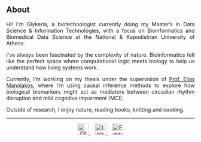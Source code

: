 ## About
<div align="justify">
<p>Hi! I'm Glykeria, a biotechnologist currently doing my Master’s in  
Data Science & Information Technologies, with a focus on Bioinformatics and Biomedical Data Science at the National & Kapodistrian University of Athens.</p>

<p>I’ve always been fascinated by the complexity of nature. Bioinformatics felt like the perfect space  where computational logic meets biology to help us understand how living systems work.</p>

<p>Currently, I’m working on my thesis under the supervision of <a href="https://www.linkedin.com/in/eliasmanolakos/" target="_blank" rel="noopener noreferrer">Prof. Elias Manolakos</a>, where I’m using causal inference methods to explore how biological biomarkers might act as mediators between circadian rhythm disruption and mild cognitive impairment (MCI).</p>

<p>Outside of research, I enjoy nature, reading books, knitting and cooking.</p>
</div>

---
<p align="center">
  <a href="https://github.com/glyspy" target="_blank">
    <img src="https://cdn.jsdelivr.net/gh/devicons/devicon/icons/github/github-original.svg" alt="GitHub" width="30"/>
  </a>
  &nbsp;&nbsp;
  <a href="https://www.linkedin.com/in/glyspy/" target="_blank">
    <img src="https://cdn.jsdelivr.net/gh/devicons/devicon/icons/linkedin/linkedin-original.svg" alt="LinkedIn" width="30"/>
  </a>
  &nbsp;&nbsp;
  <a href="mailto:&#115;&#112;&#121;&#114;&#111;&#117;&#103;&#108;&#121;&#107;&#101;&#114;&#105;&#97;&#64;&#103;&#109;&#97;&#105;&#108;&#46;&#99;&#111;&#109;">
    <img src="https://cdn.jsdelivr.net/npm/simple-icons@v9/icons/maildotru.svg" alt="Email" width="30"/>
  </a>
</p>
